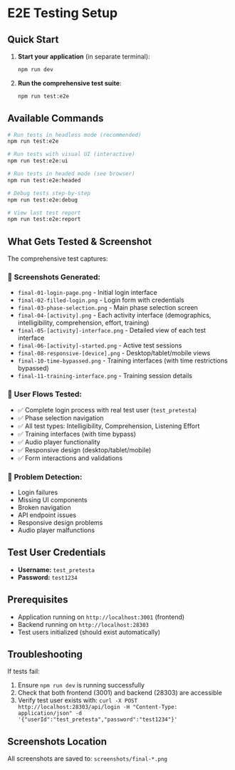 # E2E Testing Setup

## Quick Start

1. **Start your application** (in separate terminal):
   ```bash
   npm run dev
   ```

2. **Run the comprehensive test suite**:
   ```bash
   npm run test:e2e
   ```

## Available Commands

```bash
# Run tests in headless mode (recommended)
npm run test:e2e

# Run tests with visual UI (interactive)
npm run test:e2e:ui

# Run tests in headed mode (see browser)
npm run test:e2e:headed

# Debug tests step-by-step
npm run test:e2e:debug

# View last test report
npm run test:e2e:report
```

## What Gets Tested & Screenshot

The comprehensive test captures:

### 📸 **Screenshots Generated:**
- `final-01-login-page.png` - Initial login interface
- `final-02-filled-login.png` - Login form with credentials
- `final-03-phase-selection.png` - Main phase selection screen
- `final-04-[activity].png` - Each activity interface (demographics, intelligibility, comprehension, effort, training)
- `final-05-[activity]-interface.png` - Detailed view of each test interface
- `final-06-[activity]-started.png` - Active test sessions
- `final-08-responsive-[device].png` - Desktop/tablet/mobile views
- `final-10-time-bypassed.png` - Training interfaces (with time restrictions bypassed)
- `final-11-training-interface.png` - Training session details

### 🔄 **User Flows Tested:**
- ✅ Complete login process with real test user (`test_pretesta`)
- ✅ Phase selection navigation
- ✅ All test types: Intelligibility, Comprehension, Listening Effort
- ✅ Training interfaces (with time bypass)
- ✅ Audio player functionality
- ✅ Responsive design (desktop/tablet/mobile)
- ✅ Form interactions and validations

### 🚨 **Problem Detection:**
- Login failures
- Missing UI components
- Broken navigation
- API endpoint issues
- Responsive design problems
- Audio player malfunctions

## Test User Credentials

- **Username:** `test_pretesta`
- **Password:** `test1234`

## Prerequisites

- Application running on `http://localhost:3001` (frontend)
- Backend running on `http://localhost:28303`
- Test users initialized (should exist automatically)

## Troubleshooting

If tests fail:
1. Ensure `npm run dev` is running successfully
2. Check that both frontend (3001) and backend (28303) are accessible
3. Verify test user exists with: `curl -X POST http://localhost:28303/api/login -H "Content-Type: application/json" -d '{"userId":"test_pretesta","password":"test1234"}'`

## Screenshots Location

All screenshots are saved to: `screenshots/final-*.png`